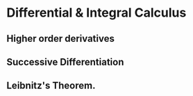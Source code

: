 # Differential & Integral Calculus

## Higher order derivatives
## Successive Differentiation
## Leibnitz's Theorem.